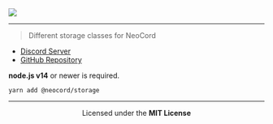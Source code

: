 <img src="https://repository-images.githubusercontent.com/291619880/8b583d80-eb6d-11ea-8300-3206ef4d5136" />

---

> Different storage classes for NeoCord

- [Discord Server](https://discord.gg/5WD9KhF)
- [GitHub Repository](https://github.com/neo-cord/storage)

**node.js v14** or newer is required.

```shell script
yarn add @neocord/storage
```

---

<p align="center">Licensed under the <strong>MIT License</strong></p>
